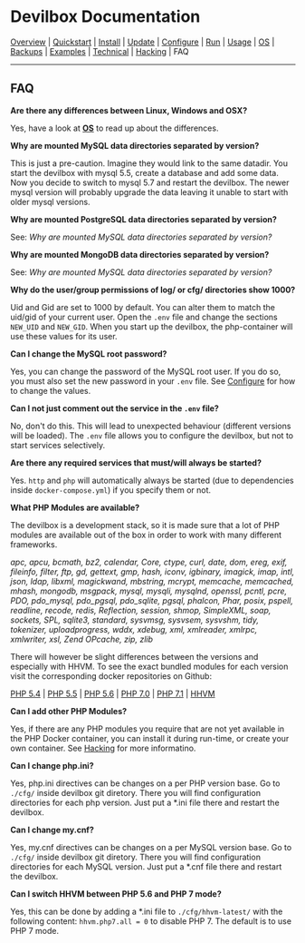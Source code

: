 # Devilbox Documentation

[Overview](README.md) |
[Quickstart](Quickstart.md) |
[Install](Install.md) |
[Update](Update.md) |
[Configure](Configure.md) |
[Run](Run.md) |
[Usage](Usage.md) |
[OS](OS.md) |
[Backups](Backups.md) |
[Examples](Examples.md) |
[Technical](Technical.md) |
[Hacking](Hacking.md) |
FAQ

---

## FAQ

**Are there any differences between Linux, Windows and OSX?**

Yes, have a look at **[OS](OS.md)** to read up about the differences.

**Why are mounted MySQL data directories separated by version?**

This is just a pre-caution. Imagine they would link to the same datadir. You start the devilbox with mysql 5.5, create a database and add some data. Now you decide to switch to mysql 5.7 and restart the devilbox. The newer mysql version will probably upgrade the data leaving it unable to start with older mysql versions.

**Why are mounted PostgreSQL data directories separated by version?**

See: *Why are mounted MySQL data directories separated by version?*

**Why are mounted MongoDB data directories separated by version?**

See: *Why are mounted MySQL data directories separated by version?*

**Why do the user/group permissions of log/ or cfg/ directories show 1000?**

Uid and Gid are set to 1000 by default. You can alter them to match the uid/gid of your current user. Open the `.env` file and change the sections `NEW_UID` and `NEW_GID`. When you start up the devilbox, the php-container will use these values for its user.

**Can I change the MySQL root password?**

Yes, you can change the password of the MySQL root user. If you do so, you must also set the new password in your `.env` file. See [Configure](Configure.md) for how to change the values.

**Can I not just comment out the service in the `.env` file?**

No, don't do this. This will lead to unexpected behaviour (different versions will be loaded).
The `.env` file allows you to configure the devilbox, but not to start services selectively.

**Are there any required services that must/will always be started?**

Yes. `http` and `php` will automatically always be started (due to dependencies inside `docker-compose.yml`) if you specify them or not.

**What PHP Modules are available?**

The devilbox is a development stack, so it is made sure that a lot of PHP modules are available out of the box in order to work with many different frameworks.

*apc, apcu, bcmath, bz2, calendar, Core, ctype, curl, date, dom, ereg, exif, fileinfo, filter, ftp, gd, gettext, gmp, hash, iconv, igbinary, imagick, imap, intl, json, ldap, libxml, magickwand, mbstring, mcrypt, memcache, memcached, mhash, mongodb, msgpack, mysql, mysqli, mysqlnd, openssl, pcntl, pcre, PDO, pdo_mysql, pdo_pgsql, pdo_sqlite, pgsql, phalcon, Phar, posix, pspell, readline, recode, redis, Reflection, session, shmop, SimpleXML, soap, sockets, SPL, sqlite3, standard, sysvmsg, sysvsem, sysvshm, tidy, tokenizer, uploadprogress, wddx, xdebug, xml, xmlreader, xmlrpc, xmlwriter, xsl, Zend OPcache, zip, zlib*

There will however be slight differences between the versions and especially with HHVM. To see the exact bundled modules for each version visit the corresponding docker repositories on Github:

[PHP 5.4](https://github.com/cytopia/docker-php-fpm-5.4) |
[PHP 5.5](https://github.com/cytopia/docker-php-fpm-5.5) |
[PHP 5.6](https://github.com/cytopia/docker-php-fpm-5.6) |
[PHP 7.0](https://github.com/cytopia/docker-php-fpm-7.0) |
[PHP 7.1](https://github.com/cytopia/docker-php-fpm-7.1) |
[HHVM](https://github.com/cytopia/docker-hhvm-latest)


**Can I add other PHP Modules?**

Yes, if there are any PHP modules you require that are not yet available in the PHP Docker container, you can install it during run-time, or create your own container. See [Hacking](Hacking.md) for more informatino.

**Can I change php.ini?**

Yes, php.ini directives can be changes on a per PHP version base. Go to `./cfg/` inside devilbox git diretory. There you will find configuration directories for each php version. Just put a \*.ini file there and restart the devilbox.

**Can I change my.cnf?**

Yes, my.cnf directives can be changes on a per MySQL version base. Go to `./cfg/` inside devilbox git diretory. There you will find configuration directories for each MySQL version. Just put a \*.cnf file there and restart the devilbox.

**Can I switch HHVM between PHP 5.6 and PHP 7 mode?**

Yes, this can be done by adding a \*.ini file to `./cfg/hhvm-latest/` with the following content: `hhvm.php7.all = 0` to disable PHP 7. The default is to use PHP 7 mode.
